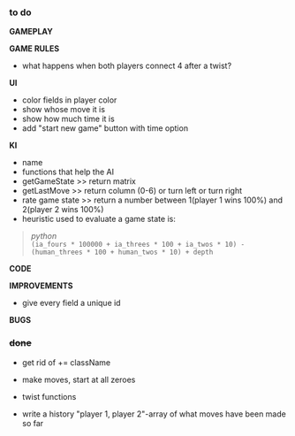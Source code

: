 ### to do
**GAMEPLAY**  


**GAME RULES**  
- what happens when both players connect 4 after a twist?

**UI**  
- color fields in player color  
- show whose move it is  
- show how much time it is  
- add "start new game" button with time option  
 
**KI**  
- name
- functions that help the AI  
- getGameState >> return matrix  
- getLastMove >>	return column (0-6) or turn left or turn right  
- rate game state >> return a number between 1(player 1 wins 100%) and 2(player 2 wins 100%)  
- heuristic used to evaluate a game state is:

>*python*  
>```(ia_fours * 100000 + ia_threes * 100 + ia_twos * 10) - (human_threes * 100 + human_twos * 10) + depth```

**CODE**  


**IMPROVEMENTS**  
- give every field a unique id

**BUGS**


### ~~done~~
- get rid of += className

- make moves, start at all zeroes
- twist functions
- write a history "player 1, player 2"-array of what moves have been made so far
